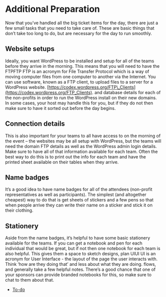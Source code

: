 # Additional Preparation

Now that you’ve handled all the big ticket items for the day, there are just a few small tasks that you need to take care of. These are basic things that don’t take too long to do, but are necessary for the day to run smoothly.

## Website setups

Ideally, you want WordPress to be installed and setup for all of the teams before they arrive in the morning. This means that you will need to have the FTPFTP FTP is an acronym for File Transfer Protocol which is a way of moving computer files from one computer to another via the Internet. You can use software, known as a FTP client, to upload files to a server for a WordPress website. [https://codex.wordpress.org/FTP\_Clients](https://codex.wordpress.org/FTP_Clients). and database details for each of the non-profits in order to run the WordPress install on their new domains. In some cases, your host may handle this for you, but if they do not then make sure to have it sorted out before the day begins.

## Connection details

This is also important for your teams to all have access to on the morning of the event – the websites may be all setup with WordPress, but the teams will need the domain FTP details as well as the WordPress admin login details. Make sure to have all of that information available for each team. Often the best way to do this is to print out the info for each team and have the printed sheet available on their tables when they arrive.

## Name badges

It’s a good idea to have name badges for all of the attendees (non-profit representatives as well as participants). The simplest (and altogether cheapest) way to do that is get sheets of stickers and a few pens so that when people arrive they can write their name on a sticker and stick it on their clothing.

## Stationery

Aside from the name badges, it’s helpful to have some basic stationery available for the teams. If you can get a notebook and pen for each individual that would be great, but if not then one notebook for each team is also helpful. This gives them a space to sketch designs, plan UIUI UI is an acronym for User Interface - the layout of the page the user interacts with. Think ‘how are they doing that’ and less about what they are doing. flows, and generally take a few helpful notes. There’s a good chance that one of your sponsors can provide branded notebooks for this, so make sure to chat to them about that.

*   [To-do](# "To-do")
